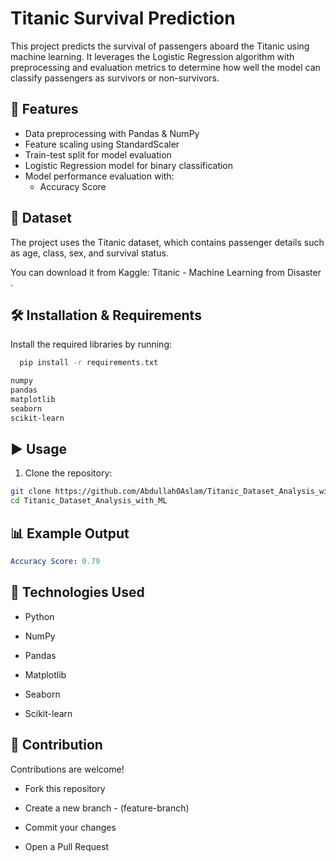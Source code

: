 
# Titanic Survival Prediction

This project predicts the survival of passengers aboard the Titanic using machine learning. It leverages the Logistic Regression algorithm with preprocessing and evaluation metrics to determine how well the model can classify passengers as survivors or non-survivors.


## 📌 Features

- Data preprocessing with Pandas & NumPy
- Feature scaling using StandardScaler
- Train-test split for model evaluation
- Logistic Regression model for binary classification
- Model performance evaluation with:
    - Accuracy Score

## 📂 Dataset
The project uses the Titanic dataset, which contains passenger details such as age, class, sex, and survival status.

You can download it from Kaggle: Titanic - Machine Learning from Disaster
.
## 🛠️ Installation & Requirements

Install the required libraries by running:

```bash
  pip install -r requirements.txt

```
```bash
numpy
pandas
matplotlib
seaborn
scikit-learn
``` 
## ▶️ Usage
1. Clone the repository:

```bash
git clone https://github.com/Abdullah0Aslam/Titanic_Dataset_Analysis_with_ML.git
cd Titanic_Dataset_Analysis_with_ML

```
## 📊 Example Output
```yaml
Accuracy Score: 0.79

```

## 🚀 Technologies Used

- Python

- NumPy

- Pandas

- Matplotlib

- Seaborn

- Scikit-learn


## 🤝 Contribution

Contributions are welcome!

- Fork this repository

- Create a new branch - (feature-branch)

- Commit your changes

- Open a Pull Request

